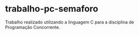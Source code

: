 # trabalho-pc-semaforo
Trabalho realizado utilizando a linguagem C para a disciplina de Programação Concorrente.

